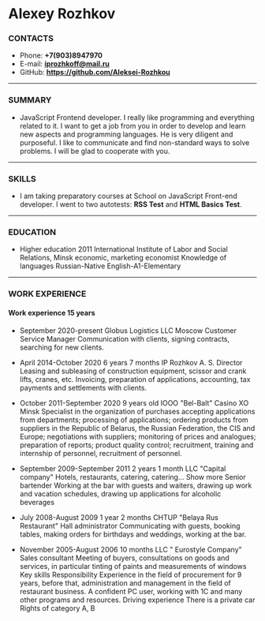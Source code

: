 # Alexey Rozhkov

### CONTACTS
- Phone: **+7(903)8947970**
- E-mail: **<iprozhkoff@mail.ru>**
- GitHub: **<https://github.com/Aleksei-Rozhkou>**

---

### SUMMARY

- JavaScript Frontend developer. I really like programming and everything related to it.
I want to get a job from you in order to develop and learn new aspects and programming languages. He is very diligent and purposeful. I like to communicate and find non-standard ways to solve problems. I will be glad to cooperate with you.

---

### SKILLS

- I am taking preparatory courses at School on JavaScript Front-end developer.
I went to two autotests: **RSS Test** and **HTML Basics Test**.

---

### EDUCATION

- Higher education
2011
International Institute of Labor and Social Relations, Minsk
economic, marketing economist
Knowledge of languages
Russian-Native
English-A1-Elementary

---

### WORK EXPERIENCE

#### Work experience 15 years 

- September 2020-present 
Globus Logistics LLC Moscow
Customer Service Manager
Communication with clients, signing contracts, searching for new clients.

- April 2014-October 2020
6 years 7 months
IP Rozhkov A. S. 
Director
Leasing and subleasing of construction equipment, scissor and crank lifts, cranes, etc. Invoicing, preparation of applications, accounting, tax payments and settlements with clients.

- October 2011-September 2020
9 years old
IOOO "Bel-Balt" Casino XO
Minsk
Specialist in the organization of purchases
accepting applications from departments;
processing of applications;
ordering products from suppliers in the Republic of Belarus, the Russian Federation, the CIS and Europe;
negotiations with suppliers;
monitoring of prices and analogues;
preparation of reports;
product quality control;
recruitment, training and internship of personnel, recruitment of personnel.

- September 2009-September 2011
2 years 1 month
LLC "Capital company"
Hotels, restaurants, catering, catering... Show more
Senior bartender
Working at the bar with guests and waiters, drawing up work and vacation schedules, drawing up applications for alcoholic beverages

- July 2008-August 2009
1 year 2 months
CHTUP "Belaya Rus Restaurant" Hall
administrator
Communicating with guests, booking tables, making orders for birthdays and weddings, working at the bar.

- November 2005-August 2006
10 months
LLC " Eurostyle Company"
Sales consultant
Meeting of buyers, consultations on goods and services, in particular tinting of paints and measurements of windows
Key skills
Responsibility
Experience in the field of procurement for 9 years, before that, administration and management in the field of restaurant business.
A confident PC user, working with 1C and many other programs and resources.
Driving experience
There is a private car
Rights of category A, B